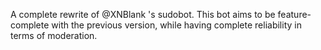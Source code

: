 A complete rewrite of @XNBlank 's sudobot. This bot aims to be feature-complete with the previous version, while having complete reliability in terms of moderation.
